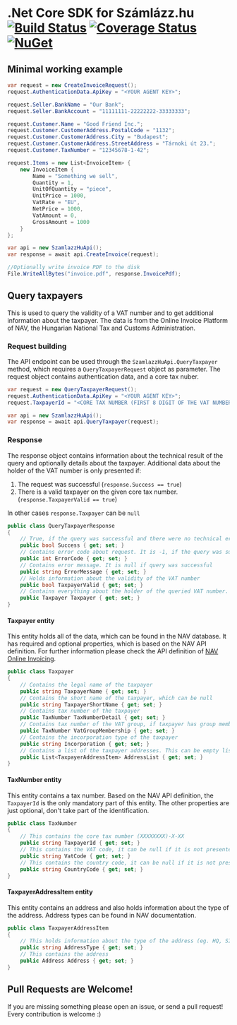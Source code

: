 # .Net Core SDK for Számlázz.hu [![Build Status](https://github.com/codesharp-hu/szamlazz-hu-sdk/workflows/Test/badge.svg?branch=master)](https://github.com/BootGen/BootGen/actions) [![Coverage Status](https://coveralls.io/repos/github/codesharp-hu/szamlazz-hu-sdk/badge.svg?branch=master)](https://coveralls.io/github/codesharp-hu/szamlazz-hu-sdk?branch=master) [![NuGet](https://img.shields.io/nuget/v/szamlazz-hu-sdk.svg)](https://www.nuget.org/packages/szamlazz-hu-sdk/)

## Minimal working example

```csharp
var request = new CreateInvoiceRequest();
request.AuthenticationData.ApiKey = "<YOUR AGENT KEY>";

request.Seller.BankName = "Our Bank";
request.Seller.BankAccount = "11111111-22222222-33333333";

request.Customer.Name = "Good Friend Inc.";
request.Customer.CustomerAddress.PostalCode = "1132";
request.Customer.CustomerAddress.City = "Budapest";
request.Customer.CustomerAddress.StreetAddress = "Tárnoki út 23.";
request.Customer.TaxNumber = "12345678-1-42";

request.Items = new List<InvoiceItem> {
    new InvoiceItem {
        Name = "Something we sell",
        Quantity = 1,
        UnitOfQuantity = "piece",
        UnitPrice = 1000,
        VatRate = "EU",
        NetPrice = 1000,
        VatAmount = 0,
        GrossAmount = 1000
    }
};

var api = new SzamlazzHuApi();
var response = await api.CreateInvoice(request);

//Optionally write invoice PDF to the disk
File.WriteAllBytes("invoice.pdf", response.InvoicePdf);
```

## Query taxpayers

This is used to query the validity of a VAT number and to get additional information about the taxpayer. The data is from the Online Invoice Platform of NAV, the Hungarian National Tax and Customs Administration.

### Request building

The API endpoint can be used through the `SzamlazzHuApi.QueryTaxpayer` method, which requires a `QueryTaxpayerRequest` object as parameter. The request object contains authentication data, and a core tax nuber.

```csharp
var request = new QueryTaxpayerRequest();
request.AuthenticationData.ApiKey = "<YOUR AGENT KEY>";
request.TaxpayerId = "<CORE TAX NUMBER (FIRST 8 DIGIT OF THE VAT NUMBER)>"

var api = new SzamlazzHuApi();
var response = await api.QueryTaxpayer(request);
```

### Response

The response object contains information about the technical result of the query and optionally details about the taxpayer. Additional data about the holder of the VAT number is only presented if:
1) The request was successful (`response.Success == true`)
2) There is a valid taxpayer on the given core tax number. (`response.TaxpayerValid == true`)

In other cases `response.Taxpayer` can be `null` 

```csharp
public class QueryTaxpayerResponse
{
    // True, if the query was successful and there were no technical error in communication
    public bool Success { get; set; }
    // Contains error code about request. It is -1, if the query was successful
    public int ErrorCode { get; set; }
    // Contains error message. It is null if query was successful
    public string ErrorMessage { get; set; }
    // Holds information about the validity of the VAT number
    public bool TaxpayerValid { get; set; }
    // Contains everything about the holder of the queried VAT number. It can be null in case the TaxpayerValid is false
    public Taxpayer Taxpayer { get; set; }       
}
```

#### Taxpayer entity

This entity holds all of the data, which can be found in the NAV database. It has required and optional properties, which is based on the NAV API definition. For further information please check the API definition of [NAV Online Invoicing](https://github.com/nav-gov-hu/Online-Invoice). 

```csharp
public class Taxpayer
{
    // Contains the legal name of the taxpayer
    public string TaxpayerName { get; set; }
    // Contains the short name of the taxpayer, which can be null               
    public string TaxpayerShortName { get; set; }
    // Contains tax number of the taxpayer
    public TaxNumber TaxNumberDetail { get; set; }
    // Contains tax number of the VAT group, if taxpayer has group membership
    public TaxNumber VatGroupMembership { get; set; }
    // Contains the incorporation type of the taxpayer
    public string Incorporation { get; set; }
    // Contains a list of the taxpayer addresses. This can be empty list   
    public List<TaxpayerAddressItem> AddressList { get; set; }
}
```

#### TaxNumber entity

This entity contains a tax number. Based on the NAV API definition, the `TaxpayerId` is the only mandatory part of this entity. The other properties are just optional, don't take part of the identification.

```csharp
public class TaxNumber
{
    // This contains the core tax number (XXXXXXXX)-X-XX
    public string TaxpayerId { get; set; }
    // This contains the VAT code, it can be null if it is not presented (eg. group VAT number) XXXXXXXX-(X)-XX
    public string VatCode { get; set; }
    // This contains the country code, it can be null if it is not presented (eg. group VAT number) XXXXXXXX-X-(XX)
    public string CountryCode { get; set; }
}
```

#### TaxpayerAddressItem entity

This entity contains an address and also holds information about the type of the address. Address types can be found in NAV documentation.

```csharp
public class TaxpayerAddressItem
{
    // This holds information about the type of the address (eg. HQ, SITE, etc.). See NAV documentation about the possible codes.
    public string AddressType { get; set; }
    // This contains the address    
    public Address Address { get; set; }
}
```

## Pull Requests are Welcome!

If you are missing something please open an issue, or send a pull request! Every contribution is welcome :)
